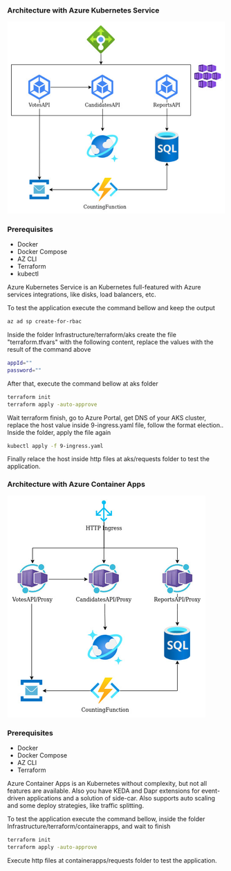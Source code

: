 ### Architecture with Azure Kubernetes Service
![alt architecture](.documentation/aks.jpg "Architecture")

### Prerequisites
- Docker
- Docker Compose
- AZ CLI
- Terraform
- kubectl

Azure Kubernetes Service is an Kubernetes full-featured with Azure services integrations, like disks, load balancers, etc.

To test the application execute the command bellow and keep the output

````sh
az ad sp create-for-rbac
````

Inside the folder Infrastructure/terraform/aks create the file "terraform.tfvars" with the following content, replace the values with the result of the command above

````sh
appId=""
password=""
````

After that, execute the command bellow at aks folder

````sh
terraform init
terraform apply -auto-approve
````

Wait terraform finish, go to Azure Portal, get DNS of your AKS cluster, replace the host value inside 9-ingress.yaml file, follow the format election.<DNS FROM AKS>.
Inside the folder, apply the file again

````sh
kubectl apply -f 9-ingress.yaml
````

Finally relace the host inside http files at aks/requests folder to test the application.

### Architecture with Azure Container Apps
![alt architecture](.documentation/containerapps.jpg "Architecture")

### Prerequisites
- Docker
- Docker Compose
- AZ CLI
- Terraform

Azure Container Apps is an Kubernetes without complexity, but not all features are available. Also you have KEDA and Dapr extensions for event-driven applications and a solution of side-car. Also supports auto scaling and some deploy strategies, like traffic splitting.

To test the application execute the command bellow, inside the folder Infrastructure/terraform/containerapps, and wait to finish

````sh
terraform init
terraform apply -auto-approve
````

Execute http files at containerapps/requests folder to test the application.